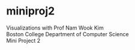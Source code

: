 # miniproj2
Visualizations with Prof Nam Wook Kim <br/>
Boston College Department of Computer Science <br/>
Mini Project 2
